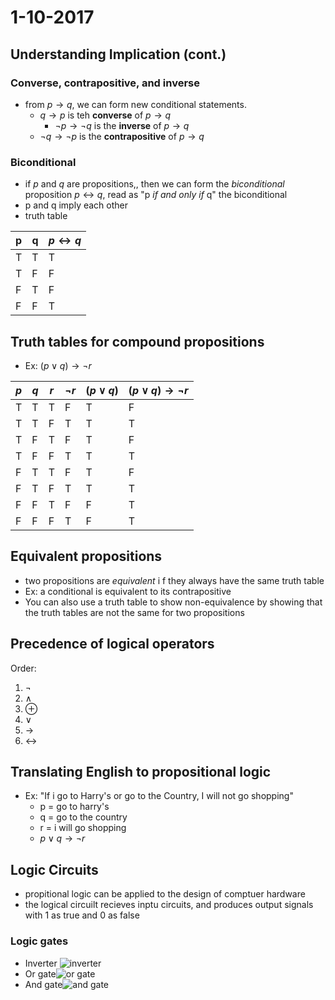 # 1-10-2017
## Understanding Implication (cont.)
### Converse, contrapositive, and inverse
* from $p \to q$, we can form new conditional statements.
  * $q \to p$ is teh **converse** of $p \to q$
    * $\neg p \to \neg q$ is the **inverse** of $p \to q$
  * $\neg q \to \neg p$ is the **contrapositive** of $p \to q$
### Biconditional
* if $p$ and $q$ are propositions,, then we can form the *biconditional* proposition $p \leftrightarrow q$, read as "p *if and only if* q" the biconditional
* p and q imply each other
* truth table

|p|q|$p \leftrightarrow q$|
|-|-|-|
|T|T|T|
|T|F|F|
|F|T|F|
|F|F|T|

## Truth tables for compound propositions
* Ex: $(p \lor q) \rightarrow \neg r$

|$p$|$q$|$r$|$\neg r$|$(p \lor q)$|$(p \lor q) \rightarrow \neg r$|
|-|-|-|-|-|-|
|T|T|T|F|T|F|
|T|T|F|T|T|T|
|T|F|T|F|T|F|
|T|F|F|T|T|T|
|F|T|T|F|T|F|
|F|T|F|T|T|T|
|F|F|T|F|F|T|
|F|F|F|T|F|T|

## Equivalent propositions
* two propositions are *equivalent* i f they always have the same truth table
* Ex: a conditional is equivalent to its contrapositive
* You can also use a truth table to show non-equivalence by showing that the truth tables are not the same for two propositions
 ## Precedence of logical operators
 Order:
 1. $\neg$
 2. $\land$
 3. $\oplus$
 4. $\lor$
 5. $\rightarrow$
 6. $\leftrightarrow$

## Translating English to propositional logic
* Ex: "If i go to Harry's or go to the Country, I will not go shopping"
  * p = go to harry's
  * q = go to the country
  * r = i will go shopping
  * $p \lor q \rightarrow \neg r$

## Logic Circuits
* propitional logic can be applied to the design of comptuer hardware
* the logical circuilt recieves inptu circuits, and produces output signals with 1 as true and 0 as false

### Logic gates
* Inverter ![inverter](https://upload.wikimedia.org/wikipedia/commons/thumb/b/bc/NOT_ANSI.svg/100px-NOT_ANSI.svg.png)
* Or gate![or gate](https://upload.wikimedia.org/wikipedia/commons/thumb/b/b5/OR_ANSI.svg/100px-OR_ANSI.svg.png)
* And gate![and gate](https://upload.wikimedia.org/wikipedia/commons/thumb/6/64/AND_ANSI.svg/100px-AND_ANSI.svg.png)
